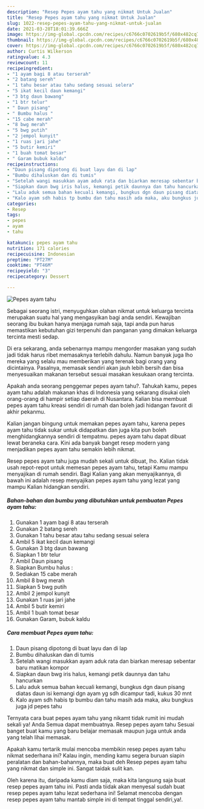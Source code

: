 ```yaml
---
description: "Resep Pepes ayam tahu yang nikmat Untuk Jualan"
title: "Resep Pepes ayam tahu yang nikmat Untuk Jualan"
slug: 1022-resep-pepes-ayam-tahu-yang-nikmat-untuk-jualan
date: 2021-03-28T18:01:39.666Z
image: https://img-global.cpcdn.com/recipes/c6766c0702619b5f/680x482cq70/pepes-ayam-tahu-foto-resep-utama.jpg
thumbnail: https://img-global.cpcdn.com/recipes/c6766c0702619b5f/680x482cq70/pepes-ayam-tahu-foto-resep-utama.jpg
cover: https://img-global.cpcdn.com/recipes/c6766c0702619b5f/680x482cq70/pepes-ayam-tahu-foto-resep-utama.jpg
author: Curtis Wilkerson
ratingvalue: 4.3
reviewcount: 11
recipeingredient:
- "1 ayam bagi 8 atau terserah"
- "2 batang sereh"
- "1 tahu besar atau tahu sedang sesuai selera"
- "5 ikat kecil daun kemangi"
- "3 btg daun bawang"
- "1 btr telur"
- " Daun pisang"
- " Bumbu halus "
- "15 cabe merah"
- "8 bwg merah"
- "5 bwg putih"
- "2 jempol kunyit"
- "1 ruas jari jahe"
- "5 butir kemiri"
- "1 buah tomat besar"
- " Garam bubuk kaldu"
recipeinstructions:
- "Daun pisang dipotong di buat layu dan di lap"
- "Bumbu dihaluskan dan di tumis"
- "Setelah wangi masukkan ayam aduk rata dan biarkan meresap sebentar baru matikan kompor"
- "Siapkan daun bwg iris halus, kemangi petik daunnya dan tahu hancurkan"
- "Lalu aduk semua bahan kecuali kemangi, bungkus dgn daun pisang diatas daun isi kemangi dgn ayam yg sdh dicampur tadi, kukus 30 mnt"
- "Kalo ayam sdh habis tp bumbu dan tahu masih ada maka, aku bungkus juga jd pepes tahu"
categories:
- Resep
tags:
- pepes
- ayam
- tahu

katakunci: pepes ayam tahu 
nutrition: 171 calories
recipecuisine: Indonesian
preptime: "PT27M"
cooktime: "PT46M"
recipeyield: "3"
recipecategory: Dessert

---
```



![Pepes ayam tahu](https://img-global.cpcdn.com/recipes/c6766c0702619b5f/680x482cq70/pepes-ayam-tahu-foto-resep-utama.jpg)

Sebagai seorang istri, menyuguhkan olahan nikmat untuk keluarga tercinta merupakan suatu hal yang mengasyikan bagi anda sendiri. Kewajiban seorang ibu bukan hanya menjaga rumah saja, tapi anda pun harus memastikan kebutuhan gizi terpenuhi dan panganan yang dimakan keluarga tercinta mesti sedap.

Di era  sekarang, anda sebenarnya mampu mengorder masakan yang sudah jadi tidak harus ribet memasaknya terlebih dahulu. Namun banyak juga lho mereka yang selalu mau memberikan yang terenak bagi orang yang dicintainya. Pasalnya, memasak sendiri akan jauh lebih bersih dan bisa menyesuaikan makanan tersebut sesuai masakan kesukaan orang tercinta. 



Apakah anda seorang penggemar pepes ayam tahu?. Tahukah kamu, pepes ayam tahu adalah makanan khas di Indonesia yang sekarang disukai oleh orang-orang di hampir setiap daerah di Nusantara. Kalian bisa membuat pepes ayam tahu kreasi sendiri di rumah dan boleh jadi hidangan favorit di akhir pekanmu.

Kalian jangan bingung untuk memakan pepes ayam tahu, karena pepes ayam tahu tidak sukar untuk didapatkan dan juga kita pun boleh menghidangkannya sendiri di tempatmu. pepes ayam tahu dapat dibuat lewat beraneka cara. Kini ada banyak banget resep modern yang menjadikan pepes ayam tahu semakin lebih nikmat.

Resep pepes ayam tahu juga mudah sekali untuk dibuat, lho. Kalian tidak usah repot-repot untuk memesan pepes ayam tahu, tetapi Kamu mampu menyajikan di rumah sendiri. Bagi Kalian yang akan menyajikannya, di bawah ini adalah resep menyajikan pepes ayam tahu yang lezat yang mampu Kalian hidangkan sendiri.

<!--inarticleads1-->

##### Bahan-bahan dan bumbu yang dibutuhkan untuk pembuatan Pepes ayam tahu:

1. Gunakan 1 ayam bagi 8 atau terserah
1. Gunakan 2 batang sereh
1. Gunakan 1 tahu besar atau tahu sedang sesuai selera
1. Ambil 5 ikat kecil daun kemangi
1. Gunakan 3 btg daun bawang
1. Siapkan 1 btr telur
1. Ambil  Daun pisang
1. Siapkan  Bumbu halus :
1. Sediakan 15 cabe merah
1. Ambil 8 bwg merah
1. Siapkan 5 bwg putih
1. Ambil 2 jempol kunyit
1. Gunakan 1 ruas jari jahe
1. Ambil 5 butir kemiri
1. Ambil 1 buah tomat besar
1. Gunakan  Garam, bubuk kaldu




<!--inarticleads2-->

##### Cara membuat Pepes ayam tahu:

1. Daun pisang dipotong di buat layu dan di lap
1. Bumbu dihaluskan dan di tumis
1. Setelah wangi masukkan ayam aduk rata dan biarkan meresap sebentar baru matikan kompor
1. Siapkan daun bwg iris halus, kemangi petik daunnya dan tahu hancurkan
1. Lalu aduk semua bahan kecuali kemangi, bungkus dgn daun pisang diatas daun isi kemangi dgn ayam yg sdh dicampur tadi, kukus 30 mnt
1. Kalo ayam sdh habis tp bumbu dan tahu masih ada maka, aku bungkus juga jd pepes tahu




Ternyata cara buat pepes ayam tahu yang nikamt tidak rumit ini mudah sekali ya! Anda Semua dapat membuatnya. Resep pepes ayam tahu Sesuai banget buat kamu yang baru belajar memasak maupun juga untuk anda yang telah lihai memasak.

Apakah kamu tertarik mulai mencoba membikin resep pepes ayam tahu nikmat sederhana ini? Kalau ingin, mending kamu segera buruan siapin peralatan dan bahan-bahannya, maka buat deh Resep pepes ayam tahu yang nikmat dan simple ini. Sangat taidak sulit kan. 

Oleh karena itu, daripada kamu diam saja, maka kita langsung saja buat resep pepes ayam tahu ini. Pasti anda tiidak akan menyesal sudah buat resep pepes ayam tahu lezat sederhana ini! Selamat mencoba dengan resep pepes ayam tahu mantab simple ini di tempat tinggal sendiri,ya!.

